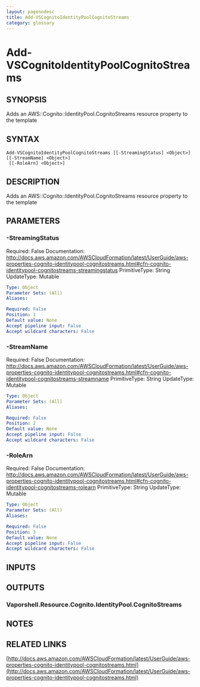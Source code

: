 ```yaml
---
layout: pagenodesc
title: Add-VSCognitoIdentityPoolCognitoStreams
category: glossary
---
```


# Add-VSCognitoIdentityPoolCognitoStreams

## SYNOPSIS
Adds an AWS::Cognito::IdentityPool.CognitoStreams resource property to the template

## SYNTAX

```
Add-VSCognitoIdentityPoolCognitoStreams [[-StreamingStatus] <Object>] [[-StreamName] <Object>]
 [[-RoleArn] <Object>]
```

## DESCRIPTION
Adds an AWS::Cognito::IdentityPool.CognitoStreams resource property to the template

## PARAMETERS

### -StreamingStatus
Required: False
Documentation: http://docs.aws.amazon.com/AWSCloudFormation/latest/UserGuide/aws-properties-cognito-identitypool-cognitostreams.html#cfn-cognito-identitypool-cognitostreams-streamingstatus
PrimitiveType: String
UpdateType: Mutable

```yaml
Type: Object
Parameter Sets: (All)
Aliases: 

Required: False
Position: 1
Default value: None
Accept pipeline input: False
Accept wildcard characters: False
```

### -StreamName
Required: False
Documentation: http://docs.aws.amazon.com/AWSCloudFormation/latest/UserGuide/aws-properties-cognito-identitypool-cognitostreams.html#cfn-cognito-identitypool-cognitostreams-streamname
PrimitiveType: String
UpdateType: Mutable

```yaml
Type: Object
Parameter Sets: (All)
Aliases: 

Required: False
Position: 2
Default value: None
Accept pipeline input: False
Accept wildcard characters: False
```

### -RoleArn
Required: False
Documentation: http://docs.aws.amazon.com/AWSCloudFormation/latest/UserGuide/aws-properties-cognito-identitypool-cognitostreams.html#cfn-cognito-identitypool-cognitostreams-rolearn
PrimitiveType: String
UpdateType: Mutable

```yaml
Type: Object
Parameter Sets: (All)
Aliases: 

Required: False
Position: 3
Default value: None
Accept pipeline input: False
Accept wildcard characters: False
```

## INPUTS

## OUTPUTS

### Vaporshell.Resource.Cognito.IdentityPool.CognitoStreams

## NOTES

## RELATED LINKS

[http://docs.aws.amazon.com/AWSCloudFormation/latest/UserGuide/aws-properties-cognito-identitypool-cognitostreams.html](http://docs.aws.amazon.com/AWSCloudFormation/latest/UserGuide/aws-properties-cognito-identitypool-cognitostreams.html)

